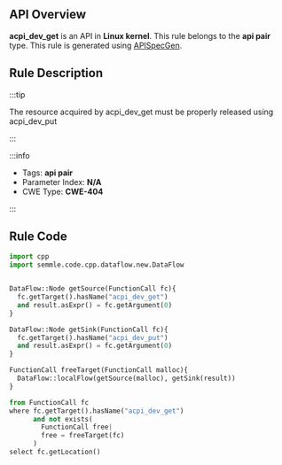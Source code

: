 ---
---


## API Overview
**acpi_dev_get** is an API in **Linux kernel**. This rule belongs to the **api pair** type. This rule is generated using [APISpecGen](../../tools/APISpecGen).
## Rule Description

:::tip

The resource acquired by acpi_dev_get must be properly released using acpi_dev_put

:::

:::info

- Tags: **api pair**
- Parameter Index: **N/A**
- CWE Type: **CWE-404**

:::

## Rule Code
```python
import cpp
import semmle.code.cpp.dataflow.new.DataFlow


DataFlow::Node getSource(FunctionCall fc){
  fc.getTarget().hasName("acpi_dev_get")
  and result.asExpr() = fc.getArgument(0)
}

DataFlow::Node getSink(FunctionCall fc){
  fc.getTarget().hasName("acpi_dev_put")
  and result.asExpr() = fc.getArgument(0)
}

FunctionCall freeTarget(FunctionCall malloc){
  DataFlow::localFlow(getSource(malloc), getSink(result))
}

from FunctionCall fc
where fc.getTarget().hasName("acpi_dev_get")
      and not exists(
        FunctionCall free| 
        free = freeTarget(fc)
      )
select fc.getLocation()

    
```